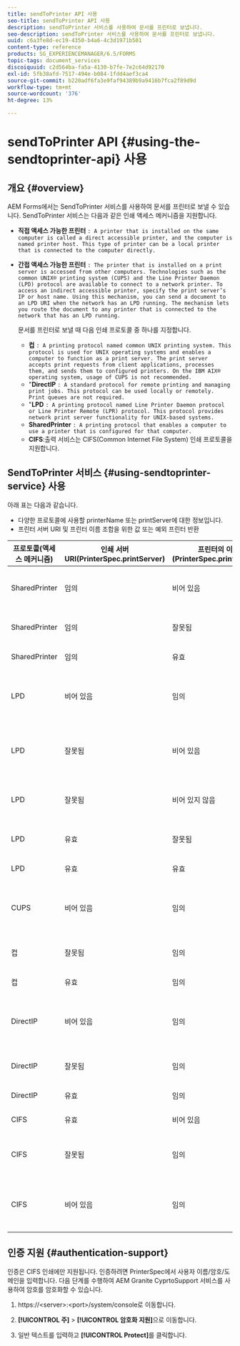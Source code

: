 ```yaml
---
title: sendToPrinter API 사용
seo-title: sendToPrinter API 사용
description: sendToPrinter 서비스를 사용하여 문서를 프린터로 보냅니다.
seo-description: sendToPrinter 서비스를 사용하여 문서를 프린터로 보냅니다.
uuid: c6a3fe8d-ec19-4350-b4a6-4c3d1971b501
content-type: reference
products: SG_EXPERIENCEMANAGER/6.5/FORMS
topic-tags: document_services
discoiquuid: c2d564ba-fa5a-4130-b7fe-7e2c64d92170
exl-id: 5fb38afd-7517-494e-b084-1fdd4aef3ca4
source-git-commit: b220adf6fa3e9faf94389b9a9416b7fca2f89d9d
workflow-type: tm+mt
source-wordcount: '376'
ht-degree: 13%

---
```


# sendToPrinter API {#using-the-sendtoprinter-api} 사용

## 개요 {#overview}

AEM Forms에서는 SendToPrinter 서비스를 사용하여 문서를 프린터로 보낼 수 있습니다. SendToPrinter 서비스는 다음과 같은 인쇄 액세스 메커니즘을 지원합니다.

* **직접 액세스 가능한 프린터** `: A printer that is installed on the same computer is called a direct accessible printer, and the computer is named printer host. This type of printer can be a local printer that is connected to the computer directly.`

* **간접 액세스 가능한 프린터** `: The printer that is installed on a print server is accessed from other computers. Technologies such as the common UNIX® printing system (CUPS) and the Line Printer Daemon (LPD) protocol are available to connect to a network printer. To access an indirect accessible printer, specify the print server’s IP or host name. Using this mechanism, you can send a document to an LPD URI when the network has an LPD running. The mechanism lets you route the document to any printer that is connected to the network that has an LPD running.`

   문서를 프린터로 보낼 때 다음 인쇄 프로토콜 중 하나를 지정합니다.

   * **컵** `: A printing protocol named common UNIX printing system. This protocol is used for UNIX operating systems and enables a computer to function as a print server. The print server accepts print requests from client applications, processes them, and sends them to configured printers. On the IBM AIX® operating system, usage of CUPS is not recommended.`
   * &quot;**DirectIP** `: A standard protocol for remote printing and managing print jobs. This protocol can be used locally or remotely. Print queues are not required.`
   * &quot;**LPD** `: A printing protocol named Line Printer Daemon protocol or Line Printer Remote (LPR) protocol. This protocol provides network print server functionality for UNIX-based systems.`
   * **SharedPrinter** `: A printing protocol that enables a computer to use a printer that is configured for that computer.`
   * **CIFS**:출력 서비스는 CIFS(Common Internet File System) 인쇄 프로토콜을 지원합니다.

## SendToPrinter 서비스 {#using-sendtoprinter-service} 사용

아래 표는 다음과 같습니다.

* 다양한 프로토콜에 사용할 printerName 또는 printServer에 대한 정보입니다.
* 프린터 서버 URI 및 프린터 이름 조합을 위한 값 또는 예외 프린터 반환

| 프로토콜(액세스 메커니즘) | 인쇄 서버 URI(PrinterSpec.printServer) | 프린터의 이름(PrinterSpec.printerName) | 결과 |
|--- |--- |--- |--- |
| SharedPrinter | 임의 | 비어 있음 | 예외:필요한 인수 sPrinterName은 비워 둘 수 없습니다. |
| SharedPrinter | 임의 | 잘못됨 | 예외는 프린터를 찾을 수 없다는 것입니다. |
| SharedPrinter | 임의 | 유효 | 인쇄 작업이 성공했습니다. |
| LPD | 비어 있음 | 임의 | 필요한 인수 sPrintServerUri를 비워둘 수 없다는 예외가 발생했습니다. |
| LPD | 잘못됨 | 비어 있음 | 필요한 인수 sPrinterName을 비워 둘 수 없다는 예외가 발생했습니다. |
| LPD | 잘못됨 | 비어 있지 않음 | sPrintServerUri를 찾을 수 없다는 예외가 발생했습니다. |
| LPD | 유효 | 잘못됨 | 프린터를 찾을 수 없다는 예외를 나타냅니다. |
| LPD | 유효 | 유효 | 인쇄 작업에 성공했습니다. |
| CUPS | 비어 있음 | 임의 | 필요한 인수 sPrintServerUri를 비워둘 수 없다는 예외가 발생했습니다. |
| 컵 | 잘못됨 | 임의 | 프린터를 찾을 수 없다는 예외를 나타냅니다. |
| 컵 | 유효 | 임의 | 인쇄 작업이 성공했습니다. |
| DirectIP | 비어 있음 | 임의 | 필요한 인수 sPrintServerUri를 비워둘 수 없다는 예외가 발생했습니다. |
| DirectIP | 잘못됨 | 임의 | 프린터를 찾을 수 없다는 예외를 나타냅니다. |
| DirectIP | 유효 | 임의 | 인쇄 작업이 성공했습니다. |
| CIFS | 유효 | 비어 있음 | 인쇄 작업이 성공했습니다. |
| CIFS | 잘못됨 | 임의 | CIFS를 사용하여 인쇄하는 동안 알 수 없는 오류가 발생했습니다. |
| CIFS | 비어 있음 | 임의 | 필요한 인수 sPrintServerUri를 비워둘 수 없다는 예외가 발생했습니다. |

## 인증 지원 {#authentication-support}

인증은 CIFS 인쇄에만 지원됩니다. 인증하려면 PrinterSpec에서 사용자 이름/암호/도메인을 입력합니다. 다음 단계를 수행하여 AEM Granite CyprtoSupport 서비스를 사용하여 암호를 암호화할 수 있습니다.

1. https://&lt;server>:&lt;port>/system/console로 이동합니다.

1. **[!UICONTROL 주]** > **[!UICONTROL 암호화 지원]**&#x200B;으로 이동합니다.

1. 일반 텍스트를 입력하고 **[!UICONTROL Protect]**&#x200B;를 클릭합니다.
